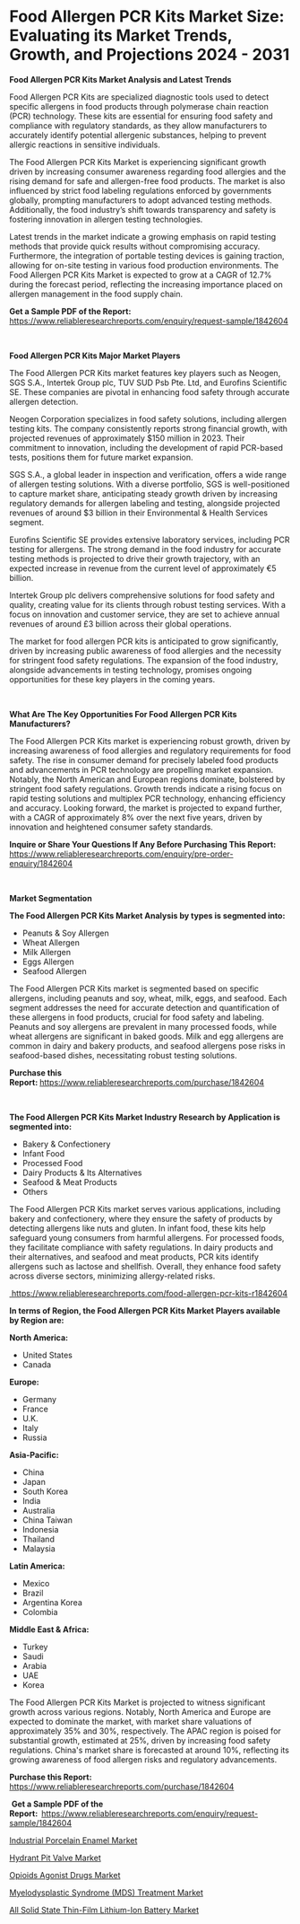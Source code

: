 <p><h1>Food Allergen PCR Kits Market Size: Evaluating its Market Trends, Growth, and Projections 2024 - 2031</h1></p><p><strong>Food Allergen PCR Kits Market Analysis and Latest Trends</strong></p>
<p><p>Food Allergen PCR Kits are specialized diagnostic tools used to detect specific allergens in food products through polymerase chain reaction (PCR) technology. These kits are essential for ensuring food safety and compliance with regulatory standards, as they allow manufacturers to accurately identify potential allergenic substances, helping to prevent allergic reactions in sensitive individuals.</p><p>The Food Allergen PCR Kits Market is experiencing significant growth driven by increasing consumer awareness regarding food allergies and the rising demand for safe and allergen-free food products. The market is also influenced by strict food labeling regulations enforced by governments globally, prompting manufacturers to adopt advanced testing methods. Additionally, the food industry’s shift towards transparency and safety is fostering innovation in allergen testing technologies.</p><p>Latest trends in the market indicate a growing emphasis on rapid testing methods that provide quick results without compromising accuracy. Furthermore, the integration of portable testing devices is gaining traction, allowing for on-site testing in various food production environments. The Food Allergen PCR Kits Market is expected to grow at a CAGR of 12.7% during the forecast period, reflecting the increasing importance placed on allergen management in the food supply chain.</p></p>
<p><strong>Get a Sample PDF of the Report:&nbsp;</strong> <a href="https://www.reliableresearchreports.com/enquiry/request-sample/1842604?utm_campaign=11&utm_medium=2&utm_source=Github&utm_content=ia&utm_term=19102024&utm_id=food-allergen-pcr-kits">https://www.reliableresearchreports.com/enquiry/request-sample/1842604</a></p>
<p>&nbsp;</p>
<p><strong>Food Allergen PCR Kits Major Market Players</strong></p>
<p><p>The Food Allergen PCR Kits market features key players such as Neogen, SGS S.A., Intertek Group plc, TUV SUD Psb Pte. Ltd, and Eurofins Scientific SE. These companies are pivotal in enhancing food safety through accurate allergen detection.</p><p>Neogen Corporation specializes in food safety solutions, including allergen testing kits. The company consistently reports strong financial growth, with projected revenues of approximately $150 million in 2023. Their commitment to innovation, including the development of rapid PCR-based tests, positions them for future market expansion.</p><p>SGS S.A., a global leader in inspection and verification, offers a wide range of allergen testing solutions. With a diverse portfolio, SGS is well-positioned to capture market share, anticipating steady growth driven by increasing regulatory demands for allergen labeling and testing, alongside projected revenues of around $3 billion in their Environmental & Health Services segment.</p><p>Eurofins Scientific SE provides extensive laboratory services, including PCR testing for allergens. The strong demand in the food industry for accurate testing methods is projected to drive their growth trajectory, with an expected increase in revenue from the current level of approximately €5 billion.</p><p>Intertek Group plc delivers comprehensive solutions for food safety and quality, creating value for its clients through robust testing services. With a focus on innovation and customer service, they are set to achieve annual revenues of around £3 billion across their global operations.</p><p>The market for food allergen PCR kits is anticipated to grow significantly, driven by increasing public awareness of food allergies and the necessity for stringent food safety regulations. The expansion of the food industry, alongside advancements in testing technology, promises ongoing opportunities for these key players in the coming years.</p></p>
<p>&nbsp;</p>
<p><strong>What Are The Key Opportunities For Food Allergen PCR Kits Manufacturers?</strong></p>
<p><p>The Food Allergen PCR Kits market is experiencing robust growth, driven by increasing awareness of food allergies and regulatory requirements for food safety. The rise in consumer demand for precisely labeled food products and advancements in PCR technology are propelling market expansion. Notably, the North American and European regions dominate, bolstered by stringent food safety regulations. Growth trends indicate a rising focus on rapid testing solutions and multiplex PCR technology, enhancing efficiency and accuracy. Looking forward, the market is projected to expand further, with a CAGR of approximately 8% over the next five years, driven by innovation and heightened consumer safety standards.</p></p>
<p><strong>Inquire or Share Your Questions If Any Before Purchasing This Report:</strong> <a href="https://www.reliableresearchreports.com/enquiry/pre-order-enquiry/1842604?utm_campaign=11&utm_medium=2&utm_source=Github&utm_content=ia&utm_term=19102024&utm_id=food-allergen-pcr-kits">https://www.reliableresearchreports.com/enquiry/pre-order-enquiry/1842604</a></p>
<p>&nbsp;</p>
<p><strong>Market Segmentation</strong></p>
<p><strong>The Food Allergen PCR Kits Market Analysis by types is segmented into:</strong></p>
<p><ul><li>Peanuts & Soy Allergen</li><li>Wheat Allergen</li><li>Milk Allergen</li><li>Eggs Allergen</li><li>Seafood Allergen</li></ul></p>
<p><p>The Food Allergen PCR Kits market is segmented based on specific allergens, including peanuts and soy, wheat, milk, eggs, and seafood. Each segment addresses the need for accurate detection and quantification of these allergens in food products, crucial for food safety and labeling. Peanuts and soy allergens are prevalent in many processed foods, while wheat allergens are significant in baked goods. Milk and egg allergens are common in dairy and bakery products, and seafood allergens pose risks in seafood-based dishes, necessitating robust testing solutions.</p></p>
<p><strong>Purchase this Report:&nbsp;</strong><a href="https://www.reliableresearchreports.com/purchase/1842604?utm_campaign=11&utm_medium=2&utm_source=Github&utm_content=ia&utm_term=19102024&utm_id=food-allergen-pcr-kits">https://www.reliableresearchreports.com/purchase/1842604</a></p>
<p>&nbsp;</p>
<p><strong>The Food Allergen PCR Kits Market Industry Research by Application is segmented into:</strong></p>
<p><ul><li>Bakery & Confectionery</li><li>Infant Food</li><li>Processed Food</li><li>Dairy Products & Its Alternatives</li><li>Seafood & Meat Products</li><li>Others</li></ul></p>
<p><p>The Food Allergen PCR Kits market serves various applications, including bakery and confectionery, where they ensure the safety of products by detecting allergens like nuts and gluten. In infant food, these kits help safeguard young consumers from harmful allergens. For processed foods, they facilitate compliance with safety regulations. In dairy products and their alternatives, and seafood and meat products, PCR kits identify allergens such as lactose and shellfish. Overall, they enhance food safety across diverse sectors, minimizing allergy-related risks.</p></p>
<p><a href="https://www.reliableresearchreports.com/food-allergen-pcr-kits-r1842604?utm_campaign=11&utm_medium=2&utm_source=Github&utm_content=ia&utm_term=19102024&utm_id=food-allergen-pcr-kits">&nbsp;https://www.reliableresearchreports.com/food-allergen-pcr-kits-r1842604</a></p>
<p><strong>In terms of Region, the Food Allergen PCR Kits Market Players available by Region are:</strong></p>
<p>
    <p> <strong> North America: </strong>
        <ul>
            <li>United States</li>
            <li>Canada</li>
        </ul>
        </p> 
    <p> <strong> Europe: </strong>
        <ul>
            <li>Germany</li>
            <li>France</li>
            <li>U.K.</li>
            <li>Italy</li>
            <li>Russia</li>
        </ul>
        </p> 
    <p> <strong> Asia-Pacific: </strong>
        <ul>
            <li>China</li>
            <li>Japan</li>
            <li>South Korea</li>
            <li>India</li>
            <li>Australia</li>
            <li>China Taiwan</li>
            <li>Indonesia</li>
            <li>Thailand</li>
            <li>Malaysia</li>
        </ul>
        </p> 
    <p> <strong> Latin America: </strong>
        <ul>
            <li>Mexico</li>
            <li>Brazil</li>
            <li>Argentina Korea</li>
            <li>Colombia</li>
        </ul>
        </p> 
    <p> <strong> Middle East & Africa: </strong>
        <ul>
            <li>Turkey</li>
            <li>Saudi</li>
            <li>Arabia</li>
            <li>UAE</li>
            <li>Korea</li>
        </ul>
    </p>
    </p>
<p><p>The Food Allergen PCR Kits Market is projected to witness significant growth across various regions. Notably, North America and Europe are expected to dominate the market, with market share valuations of approximately 35% and 30%, respectively. The APAC region is poised for substantial growth, estimated at 25%, driven by increasing food safety regulations. China's market share is forecasted at around 10%, reflecting its growing awareness of food allergen risks and regulatory advancements.</p></p>
<p><strong>Purchase this Report: </strong><a href="https://www.reliableresearchreports.com/purchase/1842604?utm_campaign=11&utm_medium=2&utm_source=Github&utm_content=ia&utm_term=19102024&utm_id=food-allergen-pcr-kits">https://www.reliableresearchreports.com/purchase/1842604</a></p>
<p>&nbsp;<strong>Get a Sample PDF of the Report:&nbsp;&nbsp;</strong><a href="https://www.reliableresearchreports.com/enquiry/request-sample/1842604?utm_campaign=11&utm_medium=2&utm_source=Github&utm_content=ia&utm_term=19102024&utm_id=food-allergen-pcr-kits">https://www.reliableresearchreports.com/enquiry/request-sample/1842604</a></p>
<p><strong></strong></p>
<p><p><a href="https://medium.com/@dariusgach2r/analyzing-the-global-industrial-porcelain-enamel-market-growth-prospects-future-forecast-2024-b40e116f576e?utm_campaign=11&utm_medium=2&utm_source=Github&utm_content=ia&utm_term=19102024&utm_id=food-allergen-pcr-kits">Industrial Porcelain Enamel Market</a></p><p><a href="https://issuu.com/reportprime-2/docs/hydrant-pit-valve-market-size-2030._b6a05ce0645cbf?utm_campaign=11&utm_medium=2&utm_source=Github&utm_content=ia&utm_term=19102024&utm_id=food-allergen-pcr-kits">Hydrant Pit Valve Market</a></p><p><a href="https://github.com/ellinutterosx5/Market-Research-Report-List-1/blob/main/opioids-agonist-drugs-market.md?utm_campaign=11&utm_medium=2&utm_source=Github&utm_content=ia&utm_term=19102024&utm_id=food-allergen-pcr-kits">Opioids Agonist Drugs Market</a></p><p><a href="https://github.com/ambertqocronceb/Market-Research-Report-List-1/blob/main/myelodysplastic-syndrome-mds-treatment-market.md?utm_campaign=11&utm_medium=2&utm_source=Github&utm_content=ia&utm_term=19102024&utm_id=food-allergen-pcr-kits">Myelodysplastic Syndrome (MDS) Treatment Market</a></p><p><a href="https://www.linkedin.com/pulse/all-solid-state-thin-film-lithium-ion-battery-market-fqdec?utm_campaign=11&utm_medium=2&utm_source=Github&utm_content=ia&utm_term=19102024&utm_id=food-allergen-pcr-kits">All Solid State Thin-Film Lithium-Ion Battery Market</a></p></p>